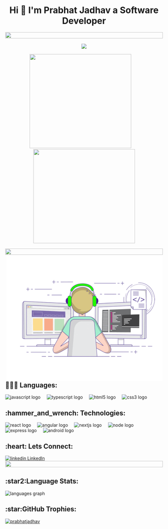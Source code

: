 <!-- Greetings Section Start -->
<h1 align="center">Hi 👋 I'm Prabhat Jadhav a Software Developer</h1>

<!--📏LINE-->
<img src="https://i.imgur.com/dBaSKWF.gif" height="20" width="100%">

<p align="center">
<img src="https://readme-typing-svg.herokuapp.com?font=Orbitron&size=40&color=%2379A500&height=67&duration=3000&center=true&lines=%F0%9F%85%B6%F0%9F%86%81%F0%9F%85%B4%F0%9F%85%B4%F0%9F%86%83%F0%9F%85%B8%F0%9F%85%BD%F0%9F%85%B6%F0%9F%86%82👋">

<!-- GIFs -->
<p align="center">
  <img src="https://tenor.com/view/messi-award-lionel-messi-waving-win-gif-5321471.gif" height="300" width="325">
   <img width="20" />
  <img src="https://tenor.com/view/neymar-joueur-brazilen-psg-paris-footballer-gif-12853707.gif" height="300" width="325">
</p>

<!-- Greetings Section End -->

<!--📏LINE-->
<img src="https://i.imgur.com/dBaSKWF.gif" height="20" width="100%">

<!-- Programming Details Section Start -->

<!-- Guy on computer GIF -->

<img align="right" height="400" width="500" src="https://raw.githubusercontent.com/mikonoid/mikonoid/main/images/gifs/coder3.gif" />
  
<!-- Languages Section -->
<div align="left">

<h2 align="left">👨🏻‍💻 Languages:</h2>
  
  <img title="JavaScript" src="https://cdn.jsdelivr.net/gh/devicons/devicon/icons/javascript/javascript-original.svg" height="30" alt="javascript logo"  />
  <img width="12" />
  <img  title="TypeScript" src="https://cdn.jsdelivr.net/gh/devicons/devicon/icons/typescript/typescript-original.svg" height="30" alt="typescript logo"  />
  <img width="12" />
  <img title="HTML" src="https://cdn.jsdelivr.net/gh/devicons/devicon/icons/html5/html5-original.svg" height="30" alt="html5 logo"  />
  <img width="12" />
  <img title="CSS" src="https://cdn.jsdelivr.net/gh/devicons/devicon/icons/css3/css3-original.svg" height="30" alt="css3 logo"  />

 
<h2 align="left">:hammer_and_wrench: Technologies:</h2>
  <img title="React" src="https://cdn.jsdelivr.net/gh/devicons/devicon/icons/react/react-original.svg" height="30" alt="react logo"  />
  <img width="12" />
  <img title="Angular" src="https://cdn.jsdelivr.net/gh/devicons/devicon@latest/icons/angularjs/angularjs-original.svg" height="30" alt="angular logo"  />
  <img width="12" />
  <img title="NextJS" src="https://cdn.jsdelivr.net/gh/devicons/devicon@latest/icons/nextjs/nextjs-original.svg" height="30" alt="nextjs logo"  />
  <img width="12" />
  <img title="NodeJS" src="https://cdn.jsdelivr.net/gh/devicons/devicon@latest/icons/nodejs/nodejs-original-wordmark.svg" height="30" alt="node logo"  />
  <img width="12" />
  <img title="ExpressJS" src="https://cdn.jsdelivr.net/gh/devicons/devicon@latest/icons/express/express-original-wordmark.svg" height="30" alt="express logo"  />
  <img width="12" />
  <img title="Android" src="https://cdn.jsdelivr.net/gh/devicons/devicon@latest/icons/android/android-plain-wordmark.svg" height="30" alt="android logo"  />
  <img width="12" />
  

<h2 align="left">:heart: Lets Connect:</h2>
<a target="_blank" href="https://www.linkedin.com/in/prabhat-jadhav/" rel="nofollow noreferrer">
    <img src="https://i.sstatic.net/gVE0j.png" alt="linkedin"> 
  LinkedIn
</a>

</div>

<!-- Programming Details Section End -->

<!--📏LINE-->
<img src="https://i.imgur.com/dBaSKWF.gif" height="20" width="100%">


<h2 align="left">:star2:Language Stats:</h2>
<div align="left">
  
  <img  src="https://github-readme-stats.vercel.app/api/top-langs?username=PrabhatJadhav&locale=en&hide_title=false&layout=compact&card_width=320&langs_count=5&theme=dracula&hide_border=false" height="150" alt="languages graph"  />
</div>


<h2 align="left">:star:GitHub Trophies:</h2>

<p align="left"> <a href="https://github.com/ryo-ma/github-profile-trophy"><img src="https://github-profile-trophy.vercel.app/?username=prabhatjadhav" alt="prabhatjadhav" /></a> </p>








              

